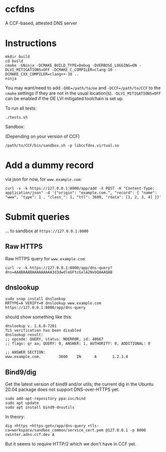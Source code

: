 # ccfdns

A CCF-based, attested DNS server

# Instructions

```
mkdir build
cd build
cmake -GNinja -DCMAKE_BUILD_TYPE=Debug -DVERBOSE_LOGGING=ON -DLVI_MITIGATIONS=OFF -DCMAKE_C_COMPILER=clang-10 -DCMAKE_CXX_COMPILER=clang++-10 ..
ninja
```

You may want/need to add `-DOE=/path/to/oe` and `-DCCF=/path/to/CCF` to the `cmake` settings if they are not in the usual location(s). `-DLVI_MITIGATIONS=OFF` can be enabled if the OE LVI mitigated toolchain is set up.

To run all tests:

```
./tests.sh
```

Sandbox:

(Depending on your version of CCF)

```
/path/to/CCF/bin/sandbox.sh -p libccfdns.virtual.so
```

# Add a dummy record

via json for now, for `www.example.com`:

```
curl -v -k https://127.0.0.1:8000/app/add -X POST -H "Content-Type: application/json" -d '{"origin": "example.com.", "record": { "name": "www", "type": 1 , "class_": 1, "ttl": 3600, "rdata": [1, 2, 3, 4] }}'
```


# Submit queries

... to sandbox at `https://127.0.0.1:8000`

## Raw HTTPS

Raw HTTPS query for `www.example.com`:

```
curl -v -k https://127.0.0.1:8000/app/dns-query?dns=AAABAAABAAAAAAAAA3d3dwdleGFtcGxlA2NvbQAAAQAB
```

##  dnslookup

```
sudo snap install dnslookup
RRTYPE=A VERIFY=0 dnslookup www.example.com https://127.0.0.1:8000/app/dns-query
```

should show something like this:

```
dnslookup v. 1.6.0-7201
TLS verification has been disabled
dnslookup result:
;; opcode: QUERY, status: NOERROR, id: 48667
;; flags: qr aa; QUERY: 0, ANSWER: 1, AUTHORITY: 0, ADDITIONAL: 0

;; ANSWER SECTION:
www.example.com.        3600    IN      A       1.2.3.4
```


## Bind9/dig

Get the latest version of bind9 and/or utils; the current dig in the Ubuntu 20.04 package does not support DNS-over-HTTPS yet.

```
sudo add-apt-repository ppa:isc/bind
sudo apt update
sudo apt install bind9-dnsutils
```

In theory:

```
dig +https +https-get=/app/dns-query +tls-ca=workspace/sandbox_common/service_cert.pem @127.0.0.1 -p 8000 cwinter.adns.ccf.dev A
```

But it seems to require HTTP/2 which we don't have in CCF yet.

